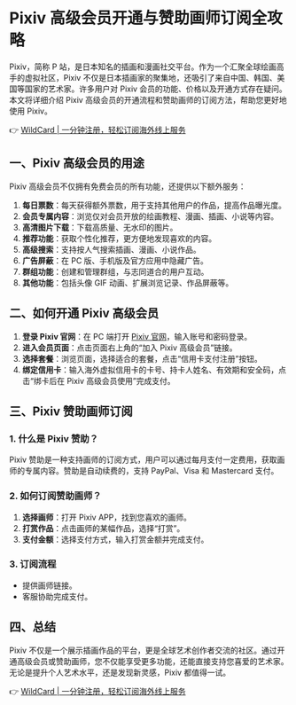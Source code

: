 # Pixiv 高级会员开通与赞助画师订阅全攻略

Pixiv，简称 P 站，是日本知名的插画和漫画社交平台。作为一个汇聚全球绘画高手的虚拟社区，Pixiv 不仅是日本插画家的聚集地，还吸引了来自中国、韩国、美国等国家的艺术家。许多用户对 Pixiv 会员的功能、价格以及开通方式存在疑问。本文将详细介绍 Pixiv 高级会员的开通流程和赞助画师的订阅方法，帮助您更好地使用 Pixiv。

👉 [WildCard | 一分钟注册，轻松订阅海外线上服务](https://bbtdd.com/WildCard)

## 一、Pixiv 高级会员的用途

Pixiv 高级会员不仅拥有免费会员的所有功能，还提供以下额外服务：

1. **每日票数**：每天获得额外票数，用于支持其他用户的作品，提高作品曝光度。
2. **会员专属内容**：浏览仅对会员开放的绘画教程、漫画、插画、小说等内容。
3. **高清图片下载**：下载高质量、无水印的图片。
4. **推荐功能**：获取个性化推荐，更方便地发现喜欢的内容。
5. **高级搜索**：支持按人气搜索插画、漫画、小说作品。
6. **广告屏蔽**：在 PC 版、手机版及官方应用中隐藏广告。
7. **群组功能**：创建和管理群组，与志同道合的用户互动。
8. **其他功能**：包括头像 GIF 动画、扩展浏览记录、作品屏蔽等。

## 二、如何开通 Pixiv 高级会员

1. **登录 Pixiv 官网**：在 PC 端打开 [Pixiv 官网](https://www.pixiv.net)，输入账号和密码登录。
2. **进入会员页面**：点击页面右上角的“加入 Pixiv 高级会员”链接。
3. **选择套餐**：浏览页面，选择适合的套餐，点击“信用卡支付注册”按钮。
4. **绑定信用卡**：输入海外虚拟信用卡的卡号、持卡人姓名、有效期和安全码，点击“绑卡后在 Pixiv 高级会员使用”完成支付。

## 三、Pixiv 赞助画师订阅

### 1. 什么是 Pixiv 赞助？
Pixiv 赞助是一种支持画师的订阅方式，用户可以通过每月支付一定费用，获取画师的专属内容。赞助是自动续费的，支持 PayPal、Visa 和 Mastercard 支付。

### 2. 如何订阅赞助画师？
1. **选择画师**：打开 Pixiv APP，找到您喜欢的画师。
2. **打赏作品**：点击画师的某幅作品，选择“打赏”。
3. **支付金额**：选择支付方式，输入打赏金额并完成支付。

### 3. 订阅流程
- 提供画师链接。
- 客服协助完成支付。

## 四、总结

Pixiv 不仅是一个展示插画作品的平台，更是全球艺术创作者交流的社区。通过开通高级会员或赞助画师，您不仅能享受更多功能，还能直接支持您喜爱的艺术家。无论是提升个人艺术水平，还是发现新灵感，Pixiv 都值得一试。

👉 [WildCard | 一分钟注册，轻松订阅海外线上服务](https://bbtdd.com/WildCard)